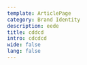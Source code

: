```yaml
---
template: ArticlePage
category: Brand Identity
description: eede
title: cddcd
intro: cdcdcd
wide: false
lang: false
---
```


